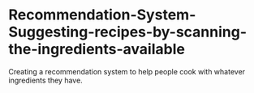 # Recommendation-System-Suggesting-recipes-by-scanning-the-ingredients-available
Creating a recommendation system to help people cook with whatever ingredients they have.
